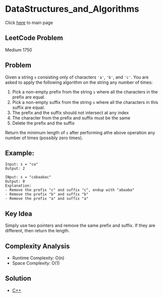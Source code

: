 # DataStructures_and_Algorithms
Click [here](../../README.md) to main page

## LeetCode Problem
Medium 1750

## Problem
Given a string `s` consisting only of characters `'a'`, `'b'`, and `'c'`. You are asked to apply the following algorithm on the string any number of times:
1. Pick a non-empty prefix from the string `s` where all the characters in the prefix are equal.
2. Pick a non-empty suffix from the string `s` where all the characters in this suffix are equal.
3. The prefix and the suffix should not intersect at any index
4. The character from the prefix and suffix must be the same
5. Delete the prefix and the suffix

Return the minimum length of `s` after performing athe above operation any number of times (possibly zero times).

## Example:
```
Input: s = "ca"
Output: 2

INput: s = "cabaabac"
Output: 0
Explanation:
- Remove the prefix "c" and suffix "c", endup with "abaaba"
- Remove the prefix "b" and suffix "b"
- Remove the prefix "a" and suffix "a"
```

## Key Idea
Simply use two pointers and remove the same prefix and suffix. If they are different, then return the length.

## Complexity Analysis
- Runtime Complexity: O(n)
- Space Complexity: O(1)

## Solution
- [C++](./solution.cpp)